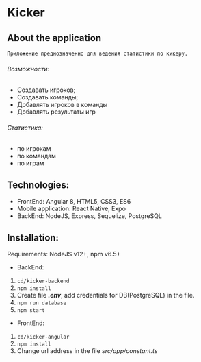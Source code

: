 # Kicker
## About the application
    Приложение преднозначенно для ведения статистики по кикеру.
###### Возможности:
* Создавать игроков;
* Создавать команды;
* Добавлять игроков в команды
* Добавлять результаты игр
###### Статистика:
* по игрокам
* по командам
* по играм

## Technologies:
* FrontEnd: Angular 8, HTML5, CSS3, ES6
* Mobile application: React Native, Expo
* BackEnd: NodeJS, Express, Sequelize, PostgreSQL

## Installation:
Requirements: NodeJS v12+, npm v6.5+
* BackEnd:
1. ```cd/kicker-backend```
2. ```npm install```
3. Create file ***.env***, add credentials for DB(PostgreSQL) in the file.
4. ```npm run database```
5. ```npm start```
* FrontEnd: 
1. ```cd/kicker-angular```
2. ```npm install```
3. Change url address in the file *src/app/constant.ts*
